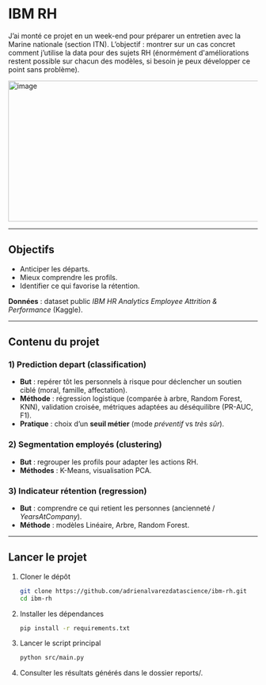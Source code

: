 # IBM RH

J’ai monté ce projet en un week-end pour préparer un entretien avec la Marine nationale (section ITN).
L’objectif : montrer sur un cas concret comment j’utilise la data pour des sujets RH (énormément d'améliorations restent possible sur chacun des modèles, si besoin je peux développer ce point sans problème).

<img width="550" height="284" alt="image" src="https://github.com/user-attachments/assets/32811649-0eb6-4a86-85c2-f21029d84954" />

---

## Objectifs

- Anticiper les départs.  
- Mieux comprendre les profils.  
- Identifier ce qui favorise la rétention.

**Données** : dataset public *IBM HR Analytics Employee Attrition & Performance* (Kaggle).

---

## Contenu du projet

### 1) Prediction depart (classification)
- **But** : repérer tôt les personnels à risque pour déclencher un soutien ciblé (moral, famille, affectation).  
- **Méthode** : régression logistique (comparée à arbre, Random Forest, KNN), validation croisée, métriques adaptées au déséquilibre (PR-AUC, F1).  
- **Pratique** : choix d’un **seuil métier** (mode *préventif* vs *très sûr*).

### 2) Segmentation employés (clustering)
- **But** : regrouper les profils pour adapter les actions RH.  
- **Méthodes** : K-Means, visualisation PCA.

### 3) Indicateur rétention (regression)
- **But** : comprendre ce qui retient les personnes (ancienneté / *YearsAtCompany*).  
- **Méthode** : modèles Linéaire, Arbre, Random Forest.

---

## Lancer le projet

1. Cloner le dépôt
   ```bash
   git clone https://github.com/adrienalvarezdatascience/ibm-rh.git
   cd ibm-rh
   ```

2. Installer les dépendances
   ```bash
   pip install -r requirements.txt
   ```

4. Lancer le script principal
   ```bash
   python src/main.py
   ```
   
6. Consulter les résultats générés dans le dossier reports/.
